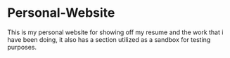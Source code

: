 # Personal-Website

This is my personal website for showing off my resume and the work that i have been doing, it also has a section utilized as a sandbox for testing purposes.
